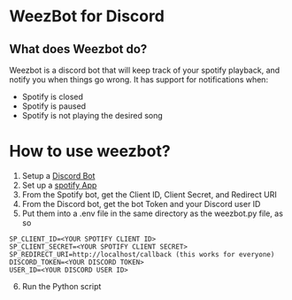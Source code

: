 # WeezBot for Discord

## What does Weezbot do?
Weezbot is a discord bot that will keep track of your spotify playback, and notify you when things go wrong. It has support for notifications when:
* Spotify is closed
* Spotify is paused
* Spotify is not playing the desired song

# How to use weezbot?
1) Setup a [Discord Bot](https://discord.com/developers/applications)
2) Set up a [spotify App](https://developer.spotify.com/dashboard)
3) From the Spotify bot, get the Client ID, Client Secret, and Redirect URI
4) From the Discord bot, get the bot Token and your Discord user ID
5) Put them into a .env file in the same directory as the weezbot.py file, as so
```
SP_CLIENT_ID=<YOUR SPOTIFY CLIENT ID>
SP_CLIENT_SECRET=<YOUR SPOTIFY CLIENT SECRET>
SP_REDIRECT_URI=http://localhost/callback (this works for everyone)
DISCORD_TOKEN=<YOUR DISCORD TOKEN>
USER_ID=<YOUR DISCORD USER ID>
```
6) Run the Python script
